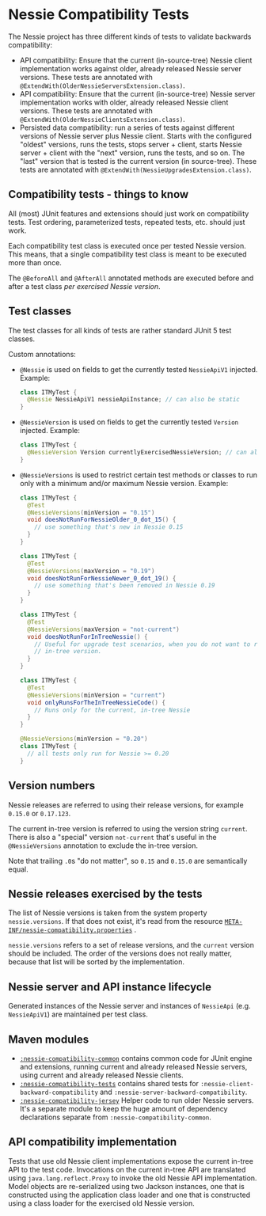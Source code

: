 # Nessie Compatibility Tests

The Nessie project has three different kinds of tests to validate backwards compatibility:

* API compatibility: Ensure that the current (in-source-tree) Nessie client implementation works
  against older, already released Nessie server versions. These tests are annotated with
  `@ExtendWith(OlderNessieServersExtension.class)`.
* API compatibility: Ensure that the current (in-source-tree) Nessie server implementation works
  with older, already released Nessie client versions. These tests are annotated with
  `@ExtendWith(OlderNessieClientsExtension.class)`.
* Persisted data compatibility: run a series of tests against different versions of Nessie server
  plus Nessie client. Starts with the configured "oldest" versions, runs the tests, stops server +
  client, starts Nessie server + client with the "next" version, runs the tests, and so on. The
  "last" version that is tested is the current version (in source-tree). These tests are annotated
  with `@ExtendWith(NessieUpgradesExtension.class)`.

## Compatibility tests - things to know

All (most) JUnit features and extensions should just work on compatibility tests. Test ordering,
parameterized tests, repeated tests, etc. should just work.

Each compatibility test class is executed once per tested Nessie version. This means, that a single
compatibility test class is meant to be executed more than once.

The `@BeforeAll` and `@AfterAll` annotated methods are executed before and after a test class
*per exercised Nessie version*.

## Test classes

The test classes for all kinds of tests are rather standard JUnit 5 test classes.

Custom annotations:

* `@Nessie` is used on fields to get the currently tested `NessieApiV1` injected. Example:
  ```java
  class ITMyTest {
    @Nessie NessieApiV1 nessieApiInstance; // can also be static
  }
  ```
* `@NessieVersion` is used on fields to get the currently tested `Version` injected. Example:
  ```java
  class ITMyTest {
    @NessieVersion Version currentlyExercisedNessieVersion; // can also be static
  }
  ```
* `@NessieVersions` is used to restrict certain test methods or classes to run only with a minimum
  and/or maximum Nessie version. Example:
  ```java
  class ITMyTest {
    @Test
    @NessieVersions(minVersion = "0.15")
    void doesNotRunForNessieOlder_0_dot_15() {
      // use something that's new in Nessie 0.15
    }
  }
  ```
  ```java
  class ITMyTest {
    @Test
    @NessieVersions(maxVersion = "0.19")
    void doesNotRunForNessieNewer_0_dot_19() {
      // use something that's been removed in Nessie 0.19
    }
  }
  ```
  ```java
  class ITMyTest {
    @Test
    @NessieVersions(maxVersion = "not-current")
    void doesNotRunForInTreeNessie() {
      // Useful for upgrade test scenarios, when you do not want to run a test against the current
      // in-tree version.
    }
  }
  ```
  ```java
  class ITMyTest {
    @Test
    @NessieVersions(minVersion = "current")
    void onlyRunsForTheInTreeNessieCode() {
      // Runs only for the current, in-tree Nessie
    }
  }
  ```
  ```java
  @NessieVersions(minVersion = "0.20")
  class ITMyTest {
    // all tests only run for Nessie >= 0.20
  }
  ```

## Version numbers

Nessie releases are referred to using their release versions, for example `0.15.0` or `0.17.123`.

The current in-tree version is referred to using the version string `current`. There is also a
"special" version `not-current` that's useful in the `@NessieVersions` annotation to exclude the
in-tree version.

Note that trailing `.0`s "do not matter", so `0.15` and `0.15.0` are semantically equal.

## Nessie releases exercised by the tests

The list of Nessie versions is taken from the system property `nessie.versions`. If that does not
exist, it's read from the resource
[`META-INF/nessie-compatibility.properties`](compatibility-tests/src/test/resources/META-INF/nessie-compatibility.properties)
.

`nessie.versions` refers to a set of release versions, and the `current` version should be included.
The order of the versions does not really matter, because that list will be sorted by the
implementation.

## Nessie server and API instance lifecycle

Generated instances of the Nessie server and instances of `NessieApi` (e.g. `NessieApiV1`) are
maintained per test class.

## Maven modules

* [`:nessie-compatibility-common`](./common) contains common code for JUnit engine and extensions,
  running current and already released Nessie servers, using current and already released Nessie
  clients.
* [`:nessie-compatibility-tests`](./compatibility-tests) contains shared tests for
  `:nessie-client-backward-compatibility` and `:nessie-server-backward-compatibility`.
* [`:nessie-compatibility-jersey`](./jersey) Helper code to run older Nessie servers. It's a
  separate module to keep the huge amount of dependency declarations separate from
  `:nessie-compatibility-common`.

## API compatibility implementation

Tests that use old Nessie client implementations expose the current in-tree API to the test code.
Invocations on the current in-tree API are translated using `java.lang.reflect.Proxy` to invoke the
old Nessie API implementation. Model objects are re-serialized using two Jackson instances, one that
is constructed using the application class loader and one that is constructed using a class loader
for the exercised old Nessie version.
